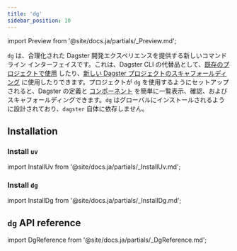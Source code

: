 ```yaml
---
title: 'dg'
sidebar_position: 10
---
```


import Preview from '@site/docs.ja/partials/\_Preview.md';

<Preview />

`dg` は、合理化された Dagster 開発エクスペリエンスを提供する新しいコマンド ライン インターフェイスです。これは、Dagster CLI の代替品として、[既存のプロジェクトで使用](/guides/labs/dg/incrementally-adopting-dg/migrating-project) したり、[新しい Dagster プロジェクトのスキャフォールディング](/guides/labs/dg/scaffolding-a-project) に使用したりできます。プロジェクトが `dg` を使用するようにセットアップされると、Dagster の定義と [コンポーネント](/guides/labs/components/) を簡単に一覧表示、確認、およびスキャフォールディングできます。`dg` はグローバルにインストールされるように設計されており、`dagster` 自体に依存しません。

## Installation

### Install `uv`

import InstallUv from '@site/docs.ja/partials/\_InstallUv.md';

<InstallUv />

### Install `dg`

import InstallDg from '@site/docs.ja/partials/\_InstallDg.md';

<InstallDg />

## `dg` API reference

import DgReference from '@site/docs.ja/partials/\_DgReference.md';

<DgReference />
